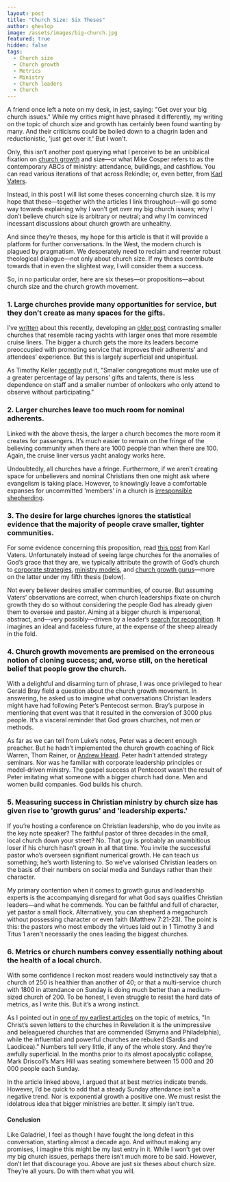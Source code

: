 ```yaml
---
layout: post
title: "Church Size: Six Theses"
author: gheslop
image: /assets/images/big-church.jpg
featured: true
hidden: false
tags:
  - Church size
  - Church growth
  - Metrics
  - Ministry
  - Church leaders
  - Church
---
```

A friend once left a note on my desk, in jest, saying: "Get over your big church issues." While my critics might have phrased it differently, my writing on the topic of church size and growth has certainly been found wanting by many. And their criticisms could be boiled down to a chagrin laden and reductionistic, 'just get over it.' But I won't.

Only, this isn’t another post querying what I perceive to be an unbiblical fixation on [church growth](https://rekindle.co.za/content/church-growth-must-we-be-passionate-about-numerical-growth/) and size—or what Mike Cosper refers to as the contemporary ABCs of ministry: attendance, buildings, and cashflow. You can read various iterations of that across Rekindle; or, even better, from [Karl Vaters](https://karlvaters.com/author/karl-vaters/).

Instead, in this post I will list some theses concerning church size. It is my hope that these—together with the articles I link throughout—will go some way towards explaining why I won’t get over my big church issues; why I don’t believe church size is arbitrary or neutral; and why I’m convinced incessant discussions about church growth are unhealthy.

And since they’re theses, my hope for this article is that it will provide a platform for further conversations. In the West, the modern church is plagued by pragmatism. We desperately need to reclaim and reenter robust theological dialogue—not only about church size. If my theses contribute towards that in even the slightest way, I will consider them a success.

So, in no particular order, here are six theses—or propositions—about church size and the church growth movement.

### 1. Large churches provide many opportunities for service, but they don’t create as many spaces for the gifts.

I’ve [written](https://rekindle.co.za/content/2022-03-03-gifts-service) about this recently, developing an [older post](https://rekindle.co.za/content/2021-04-20-church-cruise-liner-racing-yacht) contrasting smaller churches that resemble racing yachts with larger ones that more resemble cruise liners. The bigger a church gets the more its leaders become preoccupied with promoting service that improves their adherents’ and attendees’ experience. But this is largely superficial and unspiritual.

As Timothy Keller [recently](https://rekindle.co.za/content/2022-04-08-8-reasons-redeemer-multiplied-instead-of-remaining-a-megachurch) put it, "Smaller congregations must make use of a greater percentage of lay persons’ gifts and talents, there is less dependence on staff and a smaller number of onlookers who only attend to observe without participating."

### 2. Larger churches leave too much room for nominal adherents.

Linked with the above thesis, the larger a church becomes the more room it creates for passengers. It’s much easier to remain on the fringe of the believing community when there are 1000 people than when there are 100. Again, the cruise liner versus yacht analogy works here.

Undoubtedly, all churches have a fringe. Furthermore, if we aren’t creating space for unbelievers and nominal Christians then one might ask where evangelism is taking place. However, to knowingly leave a comfortable expanses for uncommitted 'members' in a church is [irresponsible shepherding](https://rekindle.co.za/content/pastor-you-are-a-shepherd-not-a-rancher/).

### 3. The desire for large churches ignores the statistical evidence that the majority of people crave smaller, tighter communities.

For some evidence concerning this proposition, read [this post](https://www.christianitytoday.com/karl-vaters/2017/july/50-churches-100-instead-of-1-church-of-5000.html) from Karl Vaters. Unfortunately instead of seeing large churches for the anomalies of God’s grace that they are, we typically attribute the growth of God’s church to [corporate strategies](https://rekindle.co.za/content/2020-08-19-kings-and-christian-leadership), [ministry models](https://rekindle.co.za/content/2020-09-17-3-timothy), and [church growth gurus](https://rekindle.co.za/content/pastor-god-grows-churches/)—more on the latter under my fifth thesis (below).

Not every believer desires smaller communities, of course. But assuming Vaters’ observations are correct, when church leaderships fixate on church growth they do so without considering the people God has already given them to oversee and pastor. Aiming at a bigger church is impersonal, abstract, and—very possibly—driven by a leader’s [search for recognition](https://africa.thegospelcoalition.org/article/pastor-why-do-you-want-a-big-church/). It imagines an ideal and faceless future, at the expense of the sheep already in the fold.

### 4. Church growth movements are premised on the erroneous notion of cloning success; and, worse still, on the heretical belief that people grow the church.

With a delightful and disarming turn of phrase, I was once privileged to hear Gerald Bray field a question about the church growth movement. In answering, he asked us to imagine what conversations Christian leaders might have had following Peter’s Pentecost sermon. Bray’s purpose in mentioning that event was that it resulted in the conversion of 3000 plus people. It’s a visceral reminder that God grows churches, not men or methods.

As far as we can tell from Luke’s notes, Peter was a decent enough preacher. But he hadn’t implemented the church growth coaching of Rick Warren, Thom Rainer, or [Andrew Heard](https://rekindle.co.za/content/some-misgivings-about-andrew-heards-lifeboat-analogy/). Peter hadn’t attended strategy seminars. Nor was he familiar with corporate leadership principles or model-driven ministry. The gospel success at Pentecost wasn’t the result of Peter imitating what someone with a bigger church had done. Men and women build companies. God builds his church.

### 5. Measuring success in Christian ministry by church size has given rise to 'growth gurus' and 'leadership experts.'

If you’re hosting a conference on Christian leadership, who do you invite as the key note speaker? The faithful pastor of three decades in the small, local church down your street? No. That guy is probably an unambitious loser if his church hasn’t grown in all that time. You invite the successful pastor who’s overseen signifiant numerical growth. He can teach us something; he’s worth listening to. So we’ve valorised Christian leaders on the basis of their numbers on social media and Sundays rather than their character.

My primary contention when it comes to growth gurus and leadership experts is the accompanying disregard for what God says qualifies Christian leaders—and what he commends. You can be faithful and full of character, yet pastor a small flock. Alternatively, you can shepherd a megachurch without possessing character or even faith (Matthew 7:21-23). The point is this: the pastors who most embody the virtues laid out in 1 Timothy 3 and Titus 1 aren’t necessarily the ones leading the biggest churches.

### 6. Metrics or church numbers convey essentially nothing about the health of a local church.

With some confidence I reckon most readers would instinctively say that a church of 250 is healthier than another of 40; or that a multi-service church with 1800 in attendance on Sunday is doing much better than a medium-sized church of 200. To be honest, I even struggle to resist the hard data of metrics, as I write this. But it’s a wrong instinct.

As I pointed out in [one of my earliest articles](https://rekindle.co.za/content/church-growth-the-place-of-metrics-in-evaluating-ministry/) on the topic of metrics, "In Christ’s seven letters to the churches in Revelation it is the unimpressive and beleaguered churches that are commended (Smyrna and Philadelphia), while the influential and powerful churches are rebuked (Sardis and Laodicea)." Numbers tell very little, if any of the whole story. And they’re awfully superficial. In the months prior to its almost apocalyptic collapse, Mark Driscoll’s Mars Hill was seating somewhere between 15 000 and 20 000 people each Sunday.

In the article linked above, I argued that at best metrics indicate trends. However, I’d be quick to add that a steady Sunday attendance isn’t a negative trend. Nor is exponential growth a positive one. We must resist the idolatrous idea that bigger ministries are better. It simply isn’t true.

#### Conclusion

Like Galadriel, I feel as though I have fought the long defeat in this conversation, starting almost a decade ago. And without making any promises, I imagine this might be my last entry in it. While I won’t get over my big church issues, perhaps there isn’t much more to be said. However, don’t let that discourage you. Above are just six theses about church size. They’re all yours. Do with them what you will.